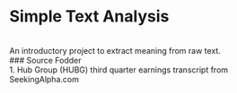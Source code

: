 # Simple Text Analysis
<br>
An introductory project to extract meaning from raw text.
<br>
### Source Fodder
<br>
1. Hub Group (HUBG) third quarter earnings transcript from SeekingAlpha.com
